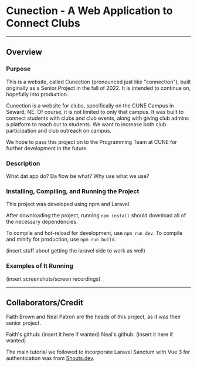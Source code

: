# Cunection - A Web Application to Connect Clubs

---

## Overview
### Purpose
This is a website, called Cunection (pronounced just like "connection"), built originally as a Senior Project in the fall of 2022. It is intended to continue on, hopefully into production.

Cunection is a website for clubs, specifically on the CUNE Campus in Seward, NE. Of course, it is not limited to only that campus. It was built to connect students with clubs and club events, along with giving club admins a platform to reach out to students. We want to increase both club participation and club outreach on campus. 

We hope to pass this project on to the Programming Team at CUNE for further development in the future. 

### Description
What dat app do? Da flow be what? Why use what we use?

### Installing, Compiling, and Running the Project
This project was developed using npm and Laravel. 

After downloading the project, running `npm install` should download all of the necessary dependencies. 

To compile and hot-reload for development, use `npm run dev`. 
To compile and minify for production, use `npm run build`.

(insert stuff about getting the laravel side to work as well)

### Examples of It Running
(insert screenshots/screen recordings)

---

## Collaborators/Credit
Faith Brown and Neal Patron are the heads of this project, as it was their senior project. 

Faith's github: (insert it here if wanted)
Neal's github: (insert it here if wanted)

The main tutorial we followed to incorporate Laravel Sanctum with Vue 3 for authentication was from [Shouts.dev](https://shouts.dev/articles/laravel-spa-with-vue3-auth-crud-example#step1).